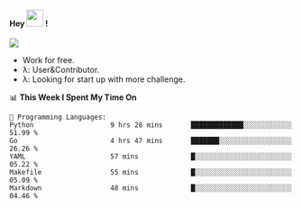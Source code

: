 
#### Hey <img src="https://media.giphy.com/media/hvRJCLFzcasrR4ia7z/giphy.gif" width="30"> !
![](https://komarev.com/ghpvc/?username=your-github-username)
- Work for free.
- λ: User&Contributor. 
- λ: Looking for start up with more challenge.

<!--START_SECTION:waka-->
📊 **This Week I Spent My Time On** 

```text
💬 Programming Languages: 
Python                   9 hrs 28 mins       █████████████░░░░░░░░░░░░   51.99 % 
Go                       4 hrs 47 mins       ███████░░░░░░░░░░░░░░░░░░   26.26 % 
YAML                     57 mins             █░░░░░░░░░░░░░░░░░░░░░░░░   05.22 % 
Makefile                 55 mins             █░░░░░░░░░░░░░░░░░░░░░░░░   05.09 % 
Markdown                 48 mins             █░░░░░░░░░░░░░░░░░░░░░░░░   04.46 % 
```


<!--END_SECTION:waka-->
